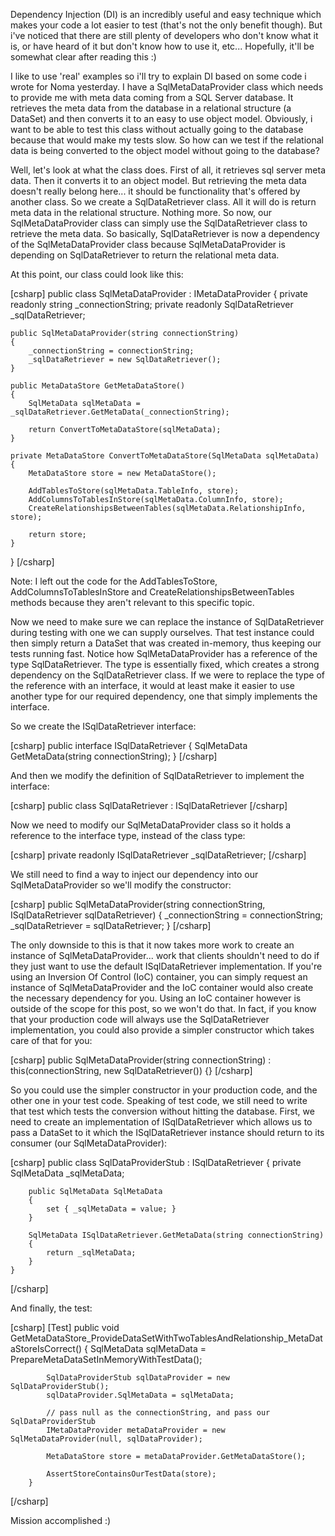 Dependency Injection (DI) is an incredibly useful and easy technique which makes your code a lot easier to test (that's not the only benefit though).  But i've noticed that there are still plenty of developers who don't know what it is, or have heard of it but don't know how to use it, etc... Hopefully, it'll be somewhat clear after reading this :)

I like to use 'real' examples so i'll try to explain DI based on some code i wrote for Noma yesterday. I have a SqlMetaDataProvider class which needs to provide me with meta data coming from a SQL Server database.  It retrieves the meta data from the database in a relational structure (a DataSet) and then converts it to an easy to use object model.  Obviously, i want to be able to test this class without actually going to the database because that would make my tests slow.  So how can we test if the relational data is being converted to the object model without going to the database?

Well, let's look at what the class does. First of all, it retrieves sql server meta data. Then it converts it to an object model.  But retrieving the meta data doesn't really belong here... it should be functionality that's offered by another class.  So we create a SqlDataRetriever class.  All it will do is return meta data in the relational structure. Nothing more. So now, our SqlMetaDataProvider class can simply use the SqlDataRetriever class to retrieve the meta data.  So basically, SqlDataRetriever is now a dependency of the SqlMetaDataProvider class because SqlMetaDataProvider is depending on SqlDataRetriever to return the relational meta data.

At this point, our class could look like this:

<div>
[csharp]
public class SqlMetaDataProvider : IMetaDataProvider
{
	private readonly string _connectionString;
	private readonly SqlDataRetriever _sqlDataRetriever;
 
	public SqlMetaDataProvider(string connectionString)
	{
		_connectionString = connectionString;
		_sqlDataRetriever = new SqlDataRetriever();
	}
 
	public MetaDataStore GetMetaDataStore()
	{
		SqlMetaData sqlMetaData = _sqlDataRetriever.GetMetaData(_connectionString);

		return ConvertToMetaDataStore(sqlMetaData);
	}

	private MetaDataStore ConvertToMetaDataStore(SqlMetaData sqlMetaData)
	{
		MetaDataStore store = new MetaDataStore();

		AddTablesToStore(sqlMetaData.TableInfo, store);
		AddColumnsToTablesInStore(sqlMetaData.ColumnInfo, store);
		CreateRelationshipsBetweenTables(sqlMetaData.RelationshipInfo, store);

		return store;
	}
}
[/csharp]
</div>

Note: I left out the code for the AddTablesToStore, AddColumnsToTablesInStore and CreateRelationshipsBetweenTables methods because they aren't relevant to this specific topic.

Now we need to make sure we can replace the instance of SqlDataRetriever during testing with one we can supply ourselves. That test instance could then simply return a DataSet that was created in-memory, thus keeping our tests running fast. Notice how SqlMetaDataProvider has a reference of the type SqlDataRetriever. The type is essentially fixed, which creates a strong dependency on the SqlDataRetriever class.  If we were to replace the type of the reference with an interface, it would at least make it easier to use another type for our required dependency, one that simply implements the interface.

So we create the ISqlDataRetriever interface:

<div>
[csharp]
public interface ISqlDataRetriever
{
	SqlMetaData GetMetaData(string connectionString);
}
[/csharp]
</div>

And then we modify the definition of SqlDataRetriever to implement the interface:

<div>
[csharp]
public class SqlDataRetriever : ISqlDataRetriever
[/csharp]
</div>

Now we need to modify our SqlMetaDataProvider class so it holds a reference to the interface type, instead of the class type:

<div>
[csharp]
	private readonly ISqlDataRetriever _sqlDataRetriever;
[/csharp]
</div>

We still need to find a way to inject our dependency into our SqlMetaDataProvider so we'll modify the constructor:

<div>
[csharp]
public SqlMetaDataProvider(string connectionString, ISqlDataRetriever sqlDataRetriever)
{
    _connectionString = connectionString;
    _sqlDataRetriever = sqlDataRetriever;
}
[/csharp]
</div>

The only downside to this is that it now takes more work to create an instance of SqlMetaDataProvider... work that clients shouldn't need to do if they just want to use the default ISqlDataRetriever implementation.  If you're using an Inversion Of Control (IoC) container, you can simply request an instance of SqlMetaDataProvider and the IoC container would also create the necessary dependency for you.  Using an IoC container however is outside of the scope for this post, so we won't do that. In fact, if you know that your production code will always use the SqlDataRetriever implementation, you could also provide a simpler  constructor which takes care of that for you:

<div>
[csharp]
public SqlMetaDataProvider(string connectionString)
        : this(connectionString, new SqlDataRetriever()) {}
[/csharp]
</div>

So you could use the simpler constructor in your production code, and the other one in your test code.  Speaking of test code, we still need to write that test which tests the conversion without hitting the database.  First, we need to create an implementation of ISqlDataRetriever which allows us to pass a DataSet to it which the ISqlDataRetriever instance should return to its consumer (our SqlMetaDataProvider):

<div>
[csharp]
    public class SqlDataProviderStub : ISqlDataRetriever
    {
        private SqlMetaData _sqlMetaData;
 
        public SqlMetaData SqlMetaData
        {
            set { _sqlMetaData = value; }
        }
 
        SqlMetaData ISqlDataRetriever.GetMetaData(string connectionString)
        {
            return _sqlMetaData;
        }
    }            
[/csharp]
</div>

And finally, the test:

<div>
[csharp]
        [Test]
        public void GetMetaDataStore_ProvideDataSetWithTwoTablesAndRelationship_MetaDataStoreIsCorrect()
        {
            SqlMetaData sqlMetaData = PrepareMetaDataSetInMemoryWithTestData();
 
            SqlDataProviderStub sqlDataProvider = new SqlDataProviderStub();
            sqlDataProvider.SqlMetaData = sqlMetaData;
 
            // pass null as the connectionString, and pass our SqlDataProviderStub
            IMetaDataProvider metaDataProvider = new SqlMetaDataProvider(null, sqlDataProvider);
 
            MetaDataStore store = metaDataProvider.GetMetaDataStore();
 
            AssertStoreContainsOurTestData(store);
        }
[/csharp]
</div>

Mission accomplished :)
